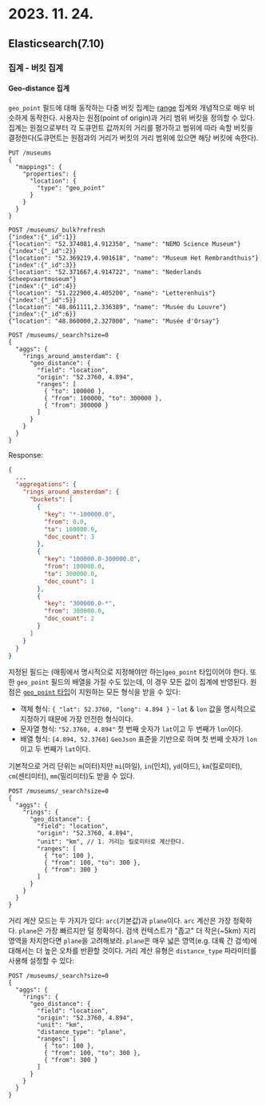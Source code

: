 # 2023. 11. 24.

## Elasticsearch(7.10)

### 집계 - 버킷 집계

#### Geo-distance 집계

`geo_point` 필드에 대해 동작하는 다중 버킷 집계는 [range][range-aggregation] 집계와 개념적으로 매우 비슷하게 동작한다. 사용자는 원점(point of origin)과 거리 범위 버킷을 정의할 수 있다. 집계는 원점으로부터 각 도큐먼트 값까지의 거리를 평가하고 범위에 따라 속할 버킷을 결정한다(도큐먼트는 원점과의 거리가 버킷의 거리 범위에 있으면 해당 버킷에 속한다).

```http
PUT /museums
{
  "mappings": {
    "properties": {
      "location": {
        "type": "geo_point"
      }
    }
  }
}

POST /museums/_bulk?refresh
{"index":{"_id":1}}
{"location": "52.374081,4.912350", "name": "NEMO Science Museum"}
{"index":{"_id":2}}
{"location": "52.369219,4.901618", "name": "Museum Het Rembrandthuis"}
{"index":{"_id":3}}
{"location": "52.371667,4.914722", "name": "Nederlands Scheepvaartmuseum"}
{"index":{"_id":4}}
{"location": "51.222900,4.405200", "name": "Letterenhuis"}
{"index":{"_id":5}}
{"location": "48.861111,2.336389", "name": "Musée du Louvre"}
{"index":{"_id":6}}
{"location": "48.860000,2.327000", "name": "Musée d'Orsay"}

POST /museums/_search?size=0
{
  "aggs": {
    "rings_around_amsterdam": {
      "geo_distance": {
        "field": "location",
        "origin": "52.3760, 4.894",
        "ranges": [
          { "to": 100000 },
          { "from": 100000, "to": 300000 },
          { "from": 300000 }
        ]
      }
    }
  }
}
```

Response:

```json
{
  ...
  "aggregations": {
    "rings_around_amsterdam": {
      "buckets": [
        {
          "key": "*-100000.0",
          "from": 0.0,
          "to": 100000.0,
          "doc_count": 3
        },
        {
          "key": "100000.0-300000.0",
          "from": 100000.0,
          "to": 300000.0,
          "doc_count": 1
        },
        {
          "key": "300000.0-*",
          "from": 300000.0,
          "doc_count": 2
        }
      ]
    }
  }
}
```

지정된 필드는 (매핑에서 명시적으로 지정해야만 하는)`geo_point` 타입이어야 한다. 또한 `geo_point` 필드의 배열을 가질 수도 있는데, 이 경우 모든 값이 집계에 반영된다. 원점은 [`geo_point` 타입][mapping-geo-point]이 지원하는 모든 형식을 받을 수 있다:

* 객체 형식: `{ "lat": 52.3760, "long": 4.894 }` - `lat` & `lon` 값을 명시적으로 지정하기 때문에 가장 안전한 형식이다.
* 문자열 형식: `"52.3760, 4.894"` 첫 번째 숫자가 `lat`이고 두 번째가 `lon`이다.
* 배열 형식: `[4.894, 52.3760]` `GeoJson` 표준을 기반으로 하며 첫 번째 숫자가 `lon`이고 두 번째가 `lat`이다.

기본적으로 거리 단위는 `m`(미터)지만 `mi`(마일), `in`(인치), `yd`(야드), `km`(킬로미터), `cm`(센티미터), `mm`(밀리미터)도 받을 수 있다.

```http
POST /museums/_search?size=0
{
  "aggs": {
    "rings": {
      "geo_distance": {
        "field": "location",
        "origin": "52.3760, 4.894",
        "unit": "km", // 1. 거리는 킬로미터로 계산한다.
        "ranges": [
          { "to": 100 },
          { "from": 100, "to": 300 },
          { "from": 300 }
        ]
      }
    }
  }
}
```

거리 계산 모드는 두 가지가 있다: `arc`(기본값)과 `plane`이다. `arc` 계산은 가장 정확하다. `plane`은 가장 빠르지만 덜 정확하다. 검색 컨텍스트가 "좁고" 더 작은(~5km) 지리 영역을 차지한다면 `plane`을 고려해보라. `plane`은 매우 넓은 영역(e.g. 대륙 간 검색)에 대해서는 더 높은 오차를 반환할 것이다. 거리 계산 유형은 `distance_type` 파라미터를 사용해 설정할 수 있다:

```http
POST /museums/_search?size=0
{
  "aggs": {
    "rings": {
      "geo_distance": {
        "field": "location",
        "origin": "52.3760, 4.894",
        "unit": "km",
        "distance_type": "plane",
        "ranges": [
          { "to": 100 },
          { "from": 100, "to": 300 },
          { "from": 300 }
        ]
      }
    }
  }
}
```



[range-aggregation]: https://www.elastic.co/guide/en/elasticsearch/reference/7.10/search-aggregations-bucket-range-aggregation.html
[mapping-geo-point]: https://www.elastic.co/guide/en/elasticsearch/reference/7.10/geo-point.html